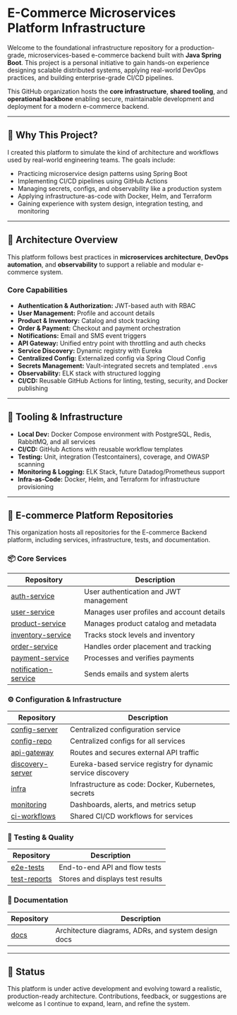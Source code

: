 # E-Commerce Microservices Platform Infrastructure

Welcome to the foundational infrastructure repository for a production-grade, microservices-based e-commerce backend built with **Java Spring Boot**. This project is a personal initiative to gain hands-on experience designing scalable distributed systems, applying real-world DevOps practices, and building enterprise-grade CI/CD pipelines.

This GitHub organization hosts the **core infrastructure**, **shared tooling**, and **operational backbone** enabling secure, maintainable development and deployment for a modern e-commerce backend.

---

## 📌 Why This Project?

I created this platform to simulate the kind of architecture and workflows used by real-world engineering teams. The goals include:

- Practicing microservice design patterns using Spring Boot
- Implementing CI/CD pipelines using GitHub Actions
- Managing secrets, configs, and observability like a production system
- Applying infrastructure-as-code with Docker, Helm, and Terraform
- Gaining experience with system design, integration testing, and monitoring

---

## 🧭 Architecture Overview

This platform follows best practices in **microservices architecture**, **DevOps automation**, and **observability** to support a reliable and modular e-commerce system.

### Core Capabilities

- **Authentication & Authorization:** JWT-based auth with RBAC
- **User Management:** Profile and account details
- **Product & Inventory:** Catalog and stock tracking
- **Order & Payment:** Checkout and payment orchestration
- **Notifications:** Email and SMS event triggers
- **API Gateway:** Unified entry point with throttling and auth checks
- **Service Discovery:** Dynamic registry with Eureka
- **Centralized Config:** Externalized config via Spring Cloud Config
- **Secrets Management:** Vault-integrated secrets and templated `.env`s
- **Observability:** ELK stack with structured logging
- **CI/CD:** Reusable GitHub Actions for linting, testing, security, and Docker publishing

---

## 🧰 Tooling & Infrastructure

- **Local Dev:** Docker Compose environment with PostgreSQL, Redis, RabbitMQ, and all services
- **CI/CD:** GitHub Actions with reusable workflow templates
- **Testing:** Unit, integration (Testcontainers), coverage, and OWASP scanning
- **Monitoring & Logging:** ELK Stack, future Datadog/Prometheus support
- **Infra-as-Code:** Docker, Helm, and Terraform for infrastructure provisioning

---

## 🛒 E-commerce Platform Repositories

This organization hosts all repositories for the E-commerce Backend platform, including services, infrastructure, tests, and documentation.

### 📦 Core Services  

| Repository | Description |
| --- | --- |
| [auth-service](https://github.com/ar-ecommerce-platform/auth-service) | User authentication and JWT management |
| [user-service](https://github.com/ar-ecommerce-platform/user-service) | Manages user profiles and account details |
| [product-service](https://github.com/ar-ecommerce-platform/product-service) | Manages product catalog and metadata |
| [inventory-service](https://github.com/ar-ecommerce-platform/inventory-service) | Tracks stock levels and inventory |
| [order-service](https://github.com/ar-ecommerce-platform/order-service) | Handles order placement and tracking |
| [payment-service](https://github.com/ar-ecommerce-platform/payment-service) | Processes and verifies payments |
| [notification-service](https://github.com/ar-ecommerce-platform/notification-service) | Sends emails and system alerts |


### ⚙️ Configuration & Infrastructure  

| Repository | Description |
| --- | --- |
| [config-server](https://github.com/ar-ecommerce-platform/config-server) | Centralized configuration service |
| [config-repo](https://github.com/ar-ecommerce-platform/config-repo) | Centralized configs for all services |
| [api-gateway](https://github.com/ar-ecommerce-platform/api-gateway) | Routes and secures external API traffic |
| [discovery-server](https://github.com/ar-ecommerce-platform/discovery-server) | Eureka-based service registry for dynamic service discovery |
| [infra](https://github.com/ar-ecommerce-platform/infra) | Infrastructure as code: Docker, Kubernetes, secrets |
| [monitoring](https://github.com/ar-ecommerce-platform/monitoring) | Dashboards, alerts, and metrics setup |
| [ci-workflows](https://github.com/ar-ecommerce-platform/ci-workflows) | Shared CI/CD workflows for services |


### 🧪 Testing & Quality  

| Repository | Description |
| --- | --- |
| [e2e-tests](https://github.com/ar-ecommerce-platform/e2e-tests) | End-to-end API and flow tests |
| [test-reports](https://github.com/ar-ecommerce-platform/test-reports) | Stores and displays test results |


### 📖 Documentation  

| Repository | Description |
| --- | --- |
| [docs](https://github.com/ar-ecommerce-platform/docs) | Architecture diagrams, ADRs, and system design docs |

---

## 🚧 Status

This platform is under active development and evolving toward a realistic, production-ready architecture. Contributions, feedback, or suggestions are welcome as I continue to expand, learn, and refine the system.

